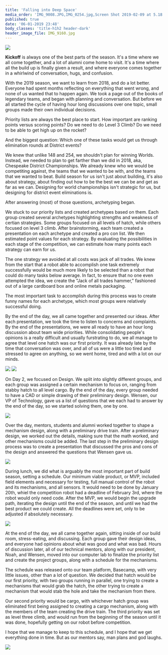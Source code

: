 ```yaml
---
title: 'Falling into Deep Space'
media_order: 'IMG_9008.JPG,IMG_0254.jpg,Screen Shot 2019-02-09 at 5.18.54 PM.png,IMG_9391.jpg,IMG_9885.jpg,IMG_0054.jpg,IMG_9160.jpg'
published: true
date: '06-01-2019 23:48'
body_classes: 'title-h1h2 header-dark'
header_image_file: IMG_9160.jpg
---
```


![](IMG_9008.JPG)

**Kickoff** is always one of the best parts of the season. It's a time where we all come together, and a lot of alumni come home to visit. It's a time where all the build up is finally given a result, and where everyone comes together in a whirlwind of conversation, hugs, and confusion.

With the 2019 season, we want to learn from 2018, and do a lot better. Everyone had spent months reflecting on everything that went wrong, and none of us wanted that to happen again. We took a page out of the books of legendary teams, and began with planning and conversation. But before we all started the cycle of having hour long discussions over one topic, small groups made their own individual decisions. 

Priority lists are always the best place to start. How important are ranking points versus scoring points? Do we need to do Level 3 Climb? Do we need to be able to get high up on the rocket?

And the biggest question: Which one of these tasks would get us through elimination rounds at District events?

We knew that unlike 148 and 254, we shouldn't plan for winning Worlds. Instead, we needed to plan to get farther than we did in 2018, aka, Chespeake District Championships. We already knew who we would be competiting against, the teams that we wanted to be with, and the teams that we wanted to beat. Build season for us isn't just about building, it's also about strategy, about finding out how to be the best we can be and get as far as we can. Designing for world championships isn't strategic for us, but designing for district event eliminations is.

After answering (most) of those questions, archetyping began. 

We stuck to our priority lists and created archetypes based on them. Each group created several archetypes highlighting strengths and weakness of certian strategies. Some groups focused on all levels of hatch, while others focused on level 3 climb. After brainstorming, each team created a presentation on each archetype and created a pro con list. We then estimated point values for each strategy. By evaluating the possibilities in each stage of the competition, we can estimate how many points each strategy can earn for us.

The one strategy we avoided at all costs was jack of all trades. We knew from the start that a robot able to accomplish one task extremely successfully would be much more likely to be selected than a robot that could do many tasks below average. In fact, to ensure that no one even attempted the idea, we create the "Jack of all trades hammer," fashioned out of a large cardboard box and online metals packaging. 

The most important task to accomplish during this process was to create funny names for each archetype, which most groups were relatively successful doing. 

By the end of the day, we all came together and presented our ideas. After each presentation, we took the time to listen to concerns and complaints. By the end of the presentations, we were all ready to have an hour long discussion about team wide priorities. While consolidating people's opinions is a really difficult and usually furstrating to do, we all manage to agree that level one hatch was our first priority. It was already late by the time that conversation was over, and all of us were a little too tired and stressed to agree on anything, so we went home, tired and with a lot on our minds. 

![](IMG_9391.jpg) ![](IMG_9885.jpg)

On Day 2, we focused on Design. We split into slightly different groups, and each group was assigned a certain mechanism to focus on, ranging from stabby hatch to all level cargo. By the end of the day, every group needed to have a CAD or simple drawing of their preliminary design. Wensen, our VP of Technology, gave us a list of questions that we each had to answer by the end of the day, so we started solving them, one by one. 

![](Screen%20Shot%202019-02-09%20at%205.18.54%20PM.png)

Over the day, mentors, students and alumni worked together to shape a mechanism design, along with a preliminary drive train. After a preliminary design, we worked out the details, making sure that the math worked, and other mechanisms could be added. The last step in the preliminary design process was to create a presentation that discussed the pros and cons of the design and answered the questions that Wensen gave us.

![](IMG_0054.jpg)

During lunch, we did what is arguably the most important part of build season, setting a schedule. Our minimum viable product, or MVP, included field elements and necessary for testing, full manual control of the robot and its mechanisms, and all sensors. It would need to be done by January 20th, whiel the competition robot had a deadline of February 3rd, where the robot would only need code. After the MVP, we would begin the upgrade path, iterating the design until the end of the season, and until we had the best product we could create. All the deadlines were set, only to be adjusted if absolutely necessary. 

![](IMG_0254.jpg)

At the end of the day, we all came together again, sitting inside of our build room, stress-eating, and discussing. Each group gave their design ideas, and everyone had opinions about what was good and what was bad. Hours of discussion later, all of our technical mentors, along with our president, Noah, and Wensen, moved into our computer lab to finalize the priority list and create the project groups, along with a schedule for the mechanisms. 

The schedule was released onto our team platform, Basecamp, with very little issues, other than a lot of question. We decided that hatch would be our first priority, with two groups running in parallel, one trying to create a mechanisms that would grab the hatch, the other trying to create a mechanism that would stab the hole and take the mechanism from there. 

Our second priority would be cargo, with whichever hatch group was eliminated first being assigned to creating a cargo mechanism, along with the members of the team creating the drive train. The third priority was set as level three climb, and would run from the beginning of the season until it was done, hopefully getting on our robot before competition. 

I hope that we manage to keep to this schedule, and I hope that we get everything done in time. But as our mentors say, man plans and god laughs. 

![](IMG_9160.jpg)
